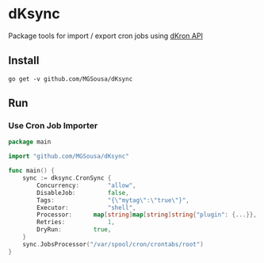 # dKsync

Package tools for import / export cron jobs using [dKron API](https://github.com/distribworks/dkron) 

## Install
```shell script
go get -v github.com/MGSousa/dKsync
```

## Run

### Use Cron Job Importer
```go
package main

import "github.com/MGSousa/dKsync"

func main() {
	sync := dksync.CronSync {
		Concurrency:        "allow",
		DisableJob:         false,
		Tags:               "{\"mytag\":\"true\"}",
		Executor:           "shell",
		Processor: 	    map[string]map[string]string{"plugin": {...}},
		Retries:      	    1,
		DryRun: 	    true,
	}
	sync.JobsProcessor("/var/spool/cron/crontabs/root")
}
```